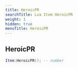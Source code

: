```yaml
---
title: HeroicPR
searchTitle: Lua Item HeroicPR
weight: 1
hidden: true
menuTitle: HeroicPR
---
```

## HeroicPR
```lua
Item:HeroicPR(); -- number
```